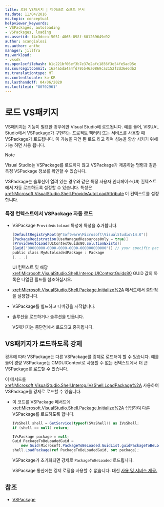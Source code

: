 ```yaml
---
title: 로딩 VS패키지 | 마이크로 소프트 문서
ms.date: 11/04/2016
ms.topic: conceptual
helpviewer_keywords:
- VSPackages, autoloading
- VSPackages, loading
ms.assetid: f4c3dcea-5051-4065-898f-601269649d92
author: acangialosi
ms.author: anthc
manager: jillfra
ms.workload:
- vssdk
ms.openlocfilehash: b1c221bf06ef3b7e37e2afc1856f3e54fe5ad95e
ms.sourcegitcommit: 16a4a5da4a4fd795b46a0869ca2152f2d36e6db2
ms.translationtype: MT
ms.contentlocale: ko-KR
ms.lasthandoff: 04/06/2020
ms.locfileid: "80702961"
---
```

# <a name="load-vspackages"></a>로드 VS패키지
VS패키지는 기능이 필요한 경우에만 Visual Studio에 로드됩니다. 예를 들어, VISUAL Studio에서 VSPackage가 구현하는 프로젝트 팩터리 또는 서비스를 사용할 때 VSPackage가 로드됩니다. 이 기능을 지연 된 로드 라고 하며 성능을 향상 시키기 위해 가능 하면 사용 됩니다.

> [!NOTE]
> Visual Studio는 VSPackage를 로드하지 않고 VSPackage가 제공하는 명령과 같은 특정 VSPackage 정보를 확인할 수 있습니다.

 VSPackage는 솔루션이 열려 있는 경우와 같은 특정 사용자 인터페이스(UI) 컨텍스트에서 자동 로드하도록 설정할 수 있습니다. 특성은 <xref:Microsoft.VisualStudio.Shell.ProvideAutoLoadAttribute> 이 컨텍스트를 설정합니다.

### <a name="autoload-a-vspackage-in-a-specific-context"></a>특정 컨텍스트에서 VSPackage 자동 로드

- VSPackage `ProvideAutoLoad` 특성에 특성을 추가합니다.

    ```csharp
    [DefaultRegistryRoot(@"Software\Microsoft\VisualStudio\14.0")]
    [PackageRegistration(UseManagedResourcesOnly = true)]
    [ProvideAutoLoad(UIContextGuids80.SolutionExists)]
    [Guid("00000000-0000-0000-0000-000000000000")] // your specific package GUID
    public class MyAutoloadedPackage : Package
    {. . .}
    ```

     UI 컨텍스트 및 해당 <xref:Microsoft.VisualStudio.Shell.Interop.UIContextGuids80> GUID 값의 목록은 나열된 필드를 참조하십시오.

- <xref:Microsoft.VisualStudio.Shell.Package.Initialize%2A> 메서드에서 중단점을 설정합니다.

- VSPackage를 빌드하고 디버깅을 시작합니다.

- 솔루션을 로드하거나 솔루션을 만듭니다.

     VS패키지는 중단점에서 로드되고 중지됩니다.

## <a name="force-a-vspackage-to-load"></a>VS패키지가 로드하도록 강제
 경우에 따라 VSPackage는 다른 VSPackage를 강제로 로드해야 할 수 있습니다. 예를 들어 경량 VSPackage는 CMDUIContext로 사용할 수 없는 컨텍스트에서 더 큰 VSPackage를 로드할 수 있습니다.

 이 메서드를 <xref:Microsoft.VisualStudio.Shell.Interop.IVsShell.LoadPackage%2A> 사용하여 VSPackage를 강제로 로드할 수 있습니다.

- 이 코드를 VSPackage 메서드에 <xref:Microsoft.VisualStudio.Shell.Package.Initialize%2A> 삽입하여 다른 VSPackage를 로드하도록 합니다.

    ```csharp
    IVsShell shell = GetService(typeof(SVsShell)) as IVsShell;
    if (shell == null) return;

    IVsPackage package = null;
    Guid PackageToBeLoadedGuid =
        new Guid(Microsoft.PackageToBeLoaded.GuidList.guidPackageToBeLoadedPkgString);
    shell.LoadPackage(ref PackageToBeLoadedGuid, out package);

    ```

     VSPackage가 초기화되면 강제로 `PackageToBeLoaded` 로드됩니다.

     VSPackage 통신에는 강제 로딩을 사용할 수 없습니다. 대신 [사용 및 서비스 제공.](../extensibility/using-and-providing-services.md)

## <a name="see-also"></a>참조
- [VSPackage](../extensibility/internals/vspackages.md)
